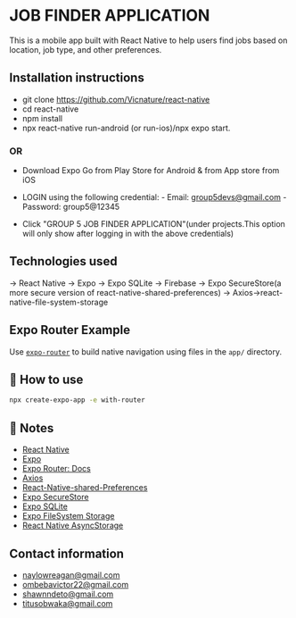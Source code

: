 # JOB FINDER APPLICATION
This is a mobile app built with React Native to help users find jobs based on location, job type, and other preferences.

## Installation instructions
- git clone https://github.com/Vicnature/react-native
- cd react-native
- npm install
- npx react-native run-android (or run-ios)/npx expo start.

### OR

- Download Expo Go from Play Store for Android & from App store from iOS
- LOGIN using the following credential:
        - Email: group5devs@gmail.com
        - Password: group5@12345

- Click "GROUP 5 JOB FINDER APPLICATION"(under projects.This option will only show after logging in with the above credentials)

## Technologies used
-> React Native -> Expo -> Expo SQLite -> Firebase -> Expo SecureStore(a more secure version of react-native-shared-preferences) -> Axios->react-native-file-system-storage

## Expo Router Example

Use [`expo-router`](https://docs.expo.dev/router/introduction/) to build native navigation using files in the `app/` directory.

## 🚀 How to use

```sh
npx create-expo-app -e with-router
```

## 📝 Notes
- [React Native](https://reactnative.dev/)
- [Expo](https://docs.expo.dev/versions/latest/sdk/securestore/)
- [Expo Router: Docs](https://docs.expo.dev/router/introduction/)
- [Axios](https://medium.com/@menahilmahi144/get-and-post-api-using-axios-2e3e051f0c61)
- [React-Native-shared-Preferences](https://www.npmjs.com/package/react-native-shared-preferences)
- [Expo SecureStore](https://docs.expo.dev/versions/latest/sdk/securestore/)
- [Expo SQLite](https://docs.expo.dev/versions/latest/sdk/sqlite/)
- [Expo FileSystem Storage](https://docs.expo.dev/versions/latest/sdk/filesystem/#createfileasyncparenturi-filename-mimetype)
- [React Native AsyncStorage](https://reactnative.dev/docs/asyncstorage)


## Contact information
- naylowreagan@gmail.com
- ombebavictor22@gmail.com
- shawnndeto@gmail.com
- titusobwaka@gmail.com
